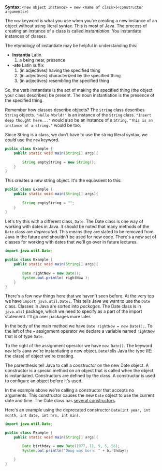 **Syntax:** `<new object instance> = new <name of class>(<constructor arguments>)`

The `new` keyword is what you use when you're creating a new instance of an object without using literal syntax. This is most of Java. The process of creating an instance of a class is called _instantiation_. You instantiate instances of classes. 

The etymology of instantiate may be helpful in understanding this:

* **īnstantia** Latin. 
	1. a being near, presence
* **-ate** Latin suffix
	1. (in adjectives) having the specified thing
	2. (in adjectives) characterized by the specified thing
	3. (in adjectives) resembling the specified thing

So, the verb instantiate is the act of making the specified thing (the object your class describes) be present. The noun instantiation is the presence of the specified thing.

Remember how classes describe objects? The `String` class describes `String` objects. `"Hello World!"` is an instance of the `String` class. `"Insert deep thought here..."` would also be an instance of a `String`. `"This is an instance of a string."` would be too.

Since String is a class, we don't have to use the string literal syntax, we _could_ use the `new` keyword.

```java
public class Example {
    public static void main(String[] args){
    
      	String emptyString = new String();
    }
}
```

This creates a new string object. It's the equivalent to this:

```java
public class Example {
    public static void main(String[] args){
    
      	String emptyString = "";
    }
}
```

Let's try this with a different class, `Date`. The Date class is one way of working with dates in Java. It should be noted that many methods of the `Date` class are _deprecated_. This means they are slated to be removed from Java in the future and shouldn't be used for new code. There's a new set of classes for working with dates that we'll go over in future lectures.

```java
import java.util.Date;
 
public class Example {
    public static void main(String[] args){
    
      	Date rightNow = new Date();
		System.out.println( rightNow );
    }
}
```

There's a few new things here that we haven't seen before. At the very top we have `import java.util.Date;`. This tells Java we want to use the `Date` class. Classes in Java are sorted into _packages_. The Date class is in `java.util` package, which we need to specify as a part of the import statement. I'll go over packages more later.

In the body of the main method we have `Date rightNow = new Date();`. To the left of the `=` assignment operator we declare a variable named `rightNow` that is of type `Date`. 

To the right of the assignment operator we have `new Date()`. The keyword `new` tells Java we're instantiating a new object. `Date` tells Java the type (IE: the class) of object we're creating.

The parenthesis tell Java to call a _constructor_ on the new Date object. A constructor is a special method on an object that is called when the object is instantiated. Constructors are defined by the class. A constructor is used to configure an object before it's used. 

In the example above we're calling a constructor that accepts no arguments. This constructor causes the new `Date` object to use the current date and time. The Date class has [several constructors](https://docs.oracle.com/javase/8/docs/api/java/util/Date.html#constructor.summary).

Here's an example using the deprecated constructor `Date(int year, int month, int date, int hrs, int min)`.

```java
import java.util.Date;

public class Example {
    public static void main(String[] args){

        Date birthday = new Date(1977, 11, 9, 5, 56);
        System.out.println("Doug was born: " + birthday);

    }
}
```
